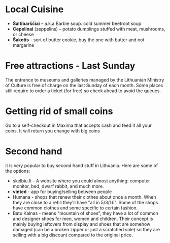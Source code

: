 
# Local Cuisine

* **Šaltibarščiai** – a.k.a Barbie soup. cold summer beetroot soup
* **Cepelinai** (zeppelins) – potato dumplings stuffed with meat, mushrooms, or cheese
* **Šakotis** - sort of butter cookie, buy the one with butter and not margarine 

# Free attractions - Last Sunday
The entrance to museums and galleries managed by the Lithuanian Ministry of Culture is free of charge on the last Sunday of each month. Some places still require to order a ticket (for free) so check ahead to avoid the queues.

# Getting rid of small coins

Go to a self-checkout in Maxima that accepts cash and feed it all your coins. It will return you change with big coins

# Second hand

it is very popular to buy second hand stuff in Lithuania. Here are some of the options:

* skelbiu.lt - A website where you could almost anything: computer monitor, bed, dwarf rabbit, and much more.
* **vinted** - app for buying/selling between people
* Humana - shops that renew their clothes about once a month. When they are close to a refill they'll have "all in 5/3/1€". Some of the shops have common clothes and some specific to certain fashion.
* Batu Kalnas - means "mountain of shoes", they have a lot of common and designer shoes for men, women and children. Their concept is mainly buying leftovers from display and shoes that are somehow damaged (can be a broken zipper or just a scratched sole) so they are selling with a big discount compared to the original price.
